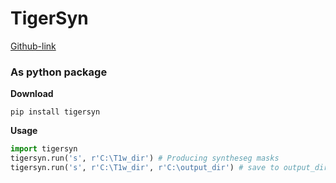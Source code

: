# TigerSyn

[Github-link](https://guides.github.com/features/mastering-markdown/)

### As python package

**Download**
```
pip install tigersyn
```

**Usage**
```python
import tigersyn
tigersyn.run('s', r'C:\T1w_dir') # Producing syntheseg masks
tigersyn.run('s', r'C:\T1w_dir', r'C:\output_dir') # save to output_dir
``````